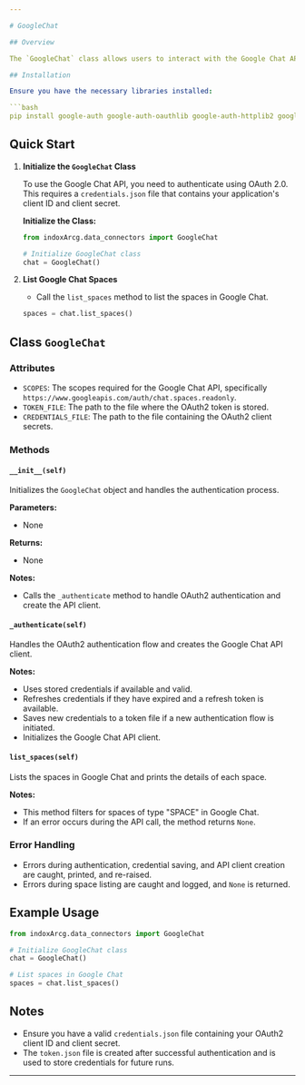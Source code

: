 ```yaml
---

# GoogleChat 

## Overview

The `GoogleChat` class allows users to interact with the Google Chat API to list spaces (chat rooms) within Google Chat. It handles the authentication process using OAuth 2.0 and manages credentials, including refreshing them when necessary.

## Installation

Ensure you have the necessary libraries installed:

```bash
pip install google-auth google-auth-oauthlib google-auth-httplib2 google-api-python-client google-chat
```

## Quick Start

1. **Initialize the `GoogleChat` Class**

   To use the Google Chat API, you need to authenticate using OAuth 2.0. This requires a `credentials.json` file that contains your application's client ID and client secret.

   **Initialize the Class:**

   ```python
   from indoxArcg.data_connectors import GoogleChat

   # Initialize GoogleChat class
   chat = GoogleChat()
   ```

2. **List Google Chat Spaces**

   - Call the `list_spaces` method to list the spaces in Google Chat.

   ```python
   spaces = chat.list_spaces()
   ```

## Class `GoogleChat`

### Attributes

- `SCOPES`: The scopes required for the Google Chat API, specifically `https://www.googleapis.com/auth/chat.spaces.readonly`.
- `TOKEN_FILE`: The path to the file where the OAuth2 token is stored.
- `CREDENTIALS_FILE`: The path to the file containing the OAuth2 client secrets.

### Methods

#### `__init__(self)`

Initializes the `GoogleChat` object and handles the authentication process.

**Parameters:**
- None

**Returns:**
- None

**Notes:**
- Calls the `_authenticate` method to handle OAuth2 authentication and create the API client.

#### `_authenticate(self)`

Handles the OAuth2 authentication flow and creates the Google Chat API client.

**Notes:**
- Uses stored credentials if available and valid.
- Refreshes credentials if they have expired and a refresh token is available.
- Saves new credentials to a token file if a new authentication flow is initiated.
- Initializes the Google Chat API client.

#### `list_spaces(self)`

Lists the spaces in Google Chat and prints the details of each space.

**Notes:**
- This method filters for spaces of type "SPACE" in Google Chat.
- If an error occurs during the API call, the method returns `None`.

### Error Handling

- Errors during authentication, credential saving, and API client creation are caught, printed, and re-raised.
- Errors during space listing are caught and logged, and `None` is returned.

## Example Usage

```python
from indoxArcg.data_connectors import GoogleChat

# Initialize GoogleChat class
chat = GoogleChat()

# List spaces in Google Chat
spaces = chat.list_spaces()
```

## Notes

- Ensure you have a valid `credentials.json` file containing your OAuth2 client ID and client secret.
- The `token.json` file is created after successful authentication and is used to store credentials for future runs.

---
```


